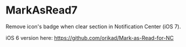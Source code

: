 MarkAsRead7
===========

Remove icon's badge when clear section in Notification Center (iOS 7).

iOS 6 version here: https://github.com/orikad/Mark-as-Read-for-NC 

